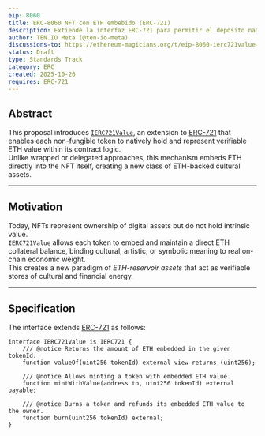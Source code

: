 ```yaml
---
eip: 8060
title: ERC-8060 NFT con ETH embebido (ERC-721)
description: Extiende la interfaz ERC-721 para permitir el depósito nativo y reversible de ETH dentro de cada token.
author: TEN.IO Meta (@ten-io-meta)
discussions-to: https://ethereum-magicians.org/t/eip-8060-ierc721value-native-eth-embedding/25979
status: Draft
type: Standards Track
category: ERC
created: 2025-10-26
requires: ERC-721
---
```


## Abstract

This proposal introduces [`IERC721Value`](#specification), an extension to [ERC-721](./eip-721.md) that enables each non-fungible token to natively hold and represent verifiable ETH value within its contract logic.  
Unlike wrapped or delegated approaches, this mechanism embeds ETH directly into the NFT itself, creating a new class of ETH-backed cultural assets.

---

## Motivation

Today, NFTs represent ownership of digital assets but do not hold intrinsic value.  
`IERC721Value` allows each token to embed and maintain a direct ETH collateral balance, binding cultural, artistic, or symbolic meaning to real on-chain economic weight.  
This creates a new paradigm of *ETH-reservoir assets* that act as verifiable stores of cultural and financial energy.

---

## Specification

The interface extends [ERC-721](./eip-721.md) as follows:

```solidity
interface IERC721Value is IERC721 {
    /// @notice Returns the amount of ETH embedded in the given tokenId.
    function valueOf(uint256 tokenId) external view returns (uint256);

    /// @notice Allows minting a token with embedded ETH value.
    function mintWithValue(address to, uint256 tokenId) external payable;

    /// @notice Burns a token and refunds its embedded ETH value to the owner.
    function burn(uint256 tokenId) external;
}
